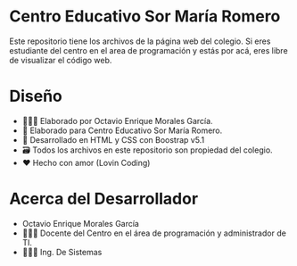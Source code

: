 # Centro Educativo Sor María Romero

Este repositorio tiene los archivos de la página web del colegio. Si eres estudiante del centro en el area de programación y estás por acá, eres libre de visualizar el código web.

# Diseño
- 👨🏻‍💻 Elaborado por Octavio Enrique Morales García.
- 🏫 Elaborado para Centro Educativo Sor María Romero.
- 📁 Desarrollado en HTML y CSS con Boostrap v5.1
- 🗃️ Todos los archivos en este repositorio son propiedad del colegio.
- ❤️ Hecho con amor (Lovin Coding)

# Acerca del Desarrollador
- Octavio Enrique Morales García
- 🧑🏻‍🏫 Docente del Centro en el área de programación y administrador de TI.
- 👨🏻‍💻 Ing. De Sistemas
